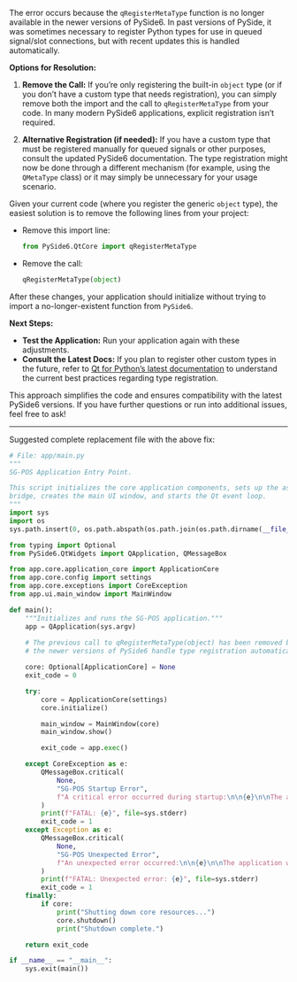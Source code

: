 The error occurs because the `qRegisterMetaType` function is no longer available in the newer versions of PySide6. In past versions of PySide, it was sometimes necessary to register Python types for use in queued signal/slot connections, but with recent updates this is handled automatically.

**Options for Resolution:**

1. **Remove the Call:**
   If you’re only registering the built-in `object` type (or if you don’t have a custom type that needs registration), you can simply remove both the import and the call to `qRegisterMetaType` from your code. In many modern PySide6 applications, explicit registration isn’t required.

2. **Alternative Registration (if needed):**
   If you have a custom type that must be registered manually for queued signals or other purposes, consult the updated PySide6 documentation. The type registration might now be done through a different mechanism (for example, using the `QMetaType` class) or it may simply be unnecessary for your usage scenario.

Given your current code (where you register the generic `object` type), the easiest solution is to remove the following lines from your project:

- Remove this import line:
  ```python
  from PySide6.QtCore import qRegisterMetaType
  ```
- Remove the call:
  ```python
  qRegisterMetaType(object)
  ```

After these changes, your application should initialize without trying to import a no-longer-existent function from `PySide6`.

**Next Steps:**

- **Test the Application:** Run your application again with these adjustments.
- **Consult the Latest Docs:** If you plan to register other custom types in the future, refer to [Qt for Python’s latest documentation](https://doc.qt.io/qtforpython/) to understand the current best practices regarding type registration.

This approach simplifies the code and ensures compatibility with the latest PySide6 versions. If you have further questions or run into additional issues, feel free to ask!

---
Suggested complete replacement file with the above fix:

```python
# File: app/main.py
"""
SG-POS Application Entry Point.

This script initializes the core application components, sets up the asynchronous
bridge, creates the main UI window, and starts the Qt event loop.
"""
import sys
import os
sys.path.insert(0, os.path.abspath(os.path.join(os.path.dirname(__file__), '..')))

from typing import Optional
from PySide6.QtWidgets import QApplication, QMessageBox

from app.core.application_core import ApplicationCore
from app.core.config import settings
from app.core.exceptions import CoreException
from app.ui.main_window import MainWindow

def main():
    """Initializes and runs the SG-POS application."""
    app = QApplication(sys.argv)
    
    # The previous call to qRegisterMetaType(object) has been removed because
    # the newer versions of PySide6 handle type registration automatically.

    core: Optional[ApplicationCore] = None
    exit_code = 0

    try:
        core = ApplicationCore(settings)
        core.initialize()

        main_window = MainWindow(core)
        main_window.show()

        exit_code = app.exec()

    except CoreException as e:
        QMessageBox.critical(
            None,
            "SG-POS Startup Error",
            f"A critical error occurred during startup:\n\n{e}\n\nThe application will now exit."
        )
        print(f"FATAL: {e}", file=sys.stderr)
        exit_code = 1
    except Exception as e:
        QMessageBox.critical(
            None,
            "SG-POS Unexpected Error",
            f"An unexpected error occurred:\n\n{e}\n\nThe application will now exit."
        )
        print(f"FATAL: Unexpected error: {e}", file=sys.stderr)
        exit_code = 1
    finally:
        if core:
            print("Shutting down core resources...")
            core.shutdown()
            print("Shutdown complete.")

    return exit_code

if __name__ == "__main__":
    sys.exit(main())
```
